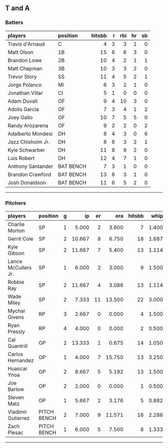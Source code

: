 ## T and A

### Batters

 
|players           |position  | hitsbb|  r| rbi| hr| sb| 
|:-----------------|:---------|------:|--:|---:|--:|--:| 
|Travis d'Arnaud   |C         |      4|  3|   3|  1|  0| 
|Matt Olson        |1B        |     15|  6|   6|  3|  0| 
|Brandon Lowe      |2B        |     10|  4|   2|  1|  1| 
|Matt Chapman      |3B        |     10|  3|   3|  2|  0| 
|Trevor Story      |SS        |     11|  4|   5|  2|  1| 
|Jorge Polanco     |MI        |      6|  3|   2|  1|  0| 
|Jonathan Villar   |CI        |      5|  1|   0|  0|  0| 
|Adam Duvall       |OF        |      9|  4|  10|  3|  0| 
|Adolis Garcia     |OF        |      7|  3|   4|  1|  2| 
|Joey Gallo        |OF        |     10|  7|   5|  5|  0| 
|Randy Arozarena   |OF        |      9|  2|   2|  0|  2| 
|Adalberto Mondesi |DH        |      8|  4|   3|  0|  6| 
|Jazz Chisholm Jr. |DH        |      8|  6|   3|  2|  1| 
|Kyle Schwarber    |DH        |     11|  8|   9|  2|  0| 
|Luis Robert       |DH        |     12|  4|   7|  1|  0| 
|Anthony Santander |BAT BENCH |      7|  3|   1|  0|  0| 
|Brandon Crawford  |BAT BENCH |     13|  6|   3|  1|  0| 
|Josh Donaldson    |BAT BENCH |     11|  6|   5|  2|  0| 


* * *

### Pitchers

 
|players             |position    |  g|     ip| er|    era| hitsbb|  whip| so|  w| sv| 
|:-------------------|:-----------|--:|------:|--:|------:|------:|-----:|--:|--:|--:| 
|Charlie Morton      |SP          |  1|  5.000|  2|  3.600|      7| 1.400|  3|  0|  0| 
|Gerrit Cole         |SP          |  2| 10.667|  8|  6.750|     18| 1.687| 14|  1|  0| 
|Kyle Gibson         |SP          |  2| 11.667|  7|  5.400|     13| 1.114| 16|  0|  0| 
|Lance McCullers Jr. |SP          |  1|  6.000|  2|  3.000|      9| 1.500|  8|  0|  0| 
|Robbie Ray          |SP          |  2| 11.667|  4|  3.086|     13| 1.114| 18|  1|  0| 
|Wade Miley          |SP          |  2|  7.333| 11| 13.500|     22| 3.000|  3|  0|  0| 
|Mychal Givens       |RP          |  3|  2.667|  0|  0.000|      4| 1.500|  3|  0|  1| 
|Ryan Pressly        |RP          |  4|  4.000|  0|  0.000|      2| 0.500|  7|  0|  1| 
|Cal Quantrill       |OP          |  2| 13.333|  1|  0.675|     14| 1.050| 10|  2|  0| 
|Carlos Hernandez    |OP          |  1|  4.000|  7| 15.750|     13| 3.250|  3|  0|  0| 
|Huascar Ynoa        |OP          |  2|  8.667|  5|  5.192|     13| 1.500| 10|  0|  0| 
|Joe Barlow          |OP          |  2|  2.000|  0|  0.000|      1| 0.500|  3|  0|  1| 
|Steven Matz         |OP          |  1|  5.667|  2|  3.176|      5| 0.882|  5|  1|  0| 
|Vladimir Gutierrez  |PITCH BENCH |  2|  7.000|  9| 11.571|     16| 2.286|  3|  0|  0| 
|Zach Plesac         |PITCH BENCH |  1|  6.000|  5|  7.500|      8| 1.333|  6|  0|  0| 


* * *


